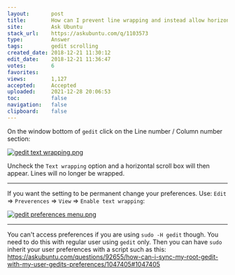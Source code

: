 ```yaml
---
layout:       post
title:        How can I prevent line wrapping and instead allow horizontal scrolling in Gedit?
site:         Ask Ubuntu
stack_url:    https://askubuntu.com/q/1103573
type:         Answer
tags:         gedit scrolling
created_date: 2018-12-21 11:30:12
edit_date:    2018-12-21 11:36:47
votes:        6
favorites:    
views:        1,127
accepted:     Accepted
uploaded:     2021-12-28 20:06:53
toc:          false
navigation:   false
clipboard:    false
---
```


On the window bottom of `gedit` click on the Line number / Column number section:

[![gedit text wrapping.png][1]][1]

Uncheck the `Text wrapping` option and a horizontal scroll box will then appear. Lines will no longer be wrapped.


----------


If you want the setting to be permanent change your preferences. Use: `Edit` => `Preverences` => `View` => `Enable text wrapping`:

[![gedit preferences menu.png][2]][2]

----------


You can't access preferences if you are using `sudo -H gedit` though. You need to do this with regular user using `gedit` only. Then you can have `sudo` inherit your user preferences with a script such as this: https://askubuntu.com/questions/92655/how-can-i-sync-my-root-gedit-with-my-user-gedits-preferences/1047405#1047405


  [1]: https://i.stack.imgur.com/UPHVs.png
  [2]: https://i.stack.imgur.com/roiojm.png
